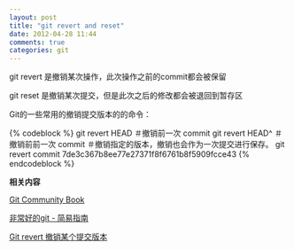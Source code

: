 ```yaml
---
layout: post
title: "git revert and reset"
date: 2012-04-28 11:44
comments: true
categories: git
---
```

git revert 是撤销某次操作，此次操作之前的commit都会被保留

git reset 是撤销某次提交，但是此次之后的修改都会被退回到暂存区

Git的一些常用的撤销提交版本的的命令：

{% codeblock %}
git revert HEAD                ＃撤销前一次 commit
git revert HEAD^               ＃撤销前前一次 commit
＃撤销指定的版本，撤销也会作为一次提交进行保存。
git revert commit 7de3c367b8ee77e27371f8f6761b8f5909fcce43 
{% endcodeblock %}


**相关内容**

[Git Community Book](http://book.git-scm.com/4_undoing_in_git_-_reset,_checkout_and_revert.html)

[非常好的git - 简易指南](http://rogerdudler.github.com/git-guide/index.zh.html)

[Git revert 撤销某个提交版本](http://blog.microsuncn.com/?p=1559)
